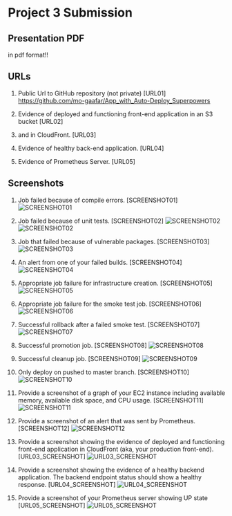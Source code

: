 # Project 3 Submission

## Presentation PDF

in pdf format!!

## URLs

1. Public Url to GitHub repository (not private) [URL01]
<https://github.com/mo-gaafar/App_with_Auto-Deploy_Superpowers>

2. Evidence of deployed and functioning front-end application in an S3 bucket [URL02] 

3. and in CloudFront. [URL03]

4. Evidence of healthy back-end application. [URL04]

5. Evidence of Prometheus Server. [URL05]

## Screenshots

1. Job failed because of compile errors. [SCREENSHOT01]
![SCREENSHOT01](screenshots/SCREENSHOT01.png)

2. Job failed because of unit tests. [SCREENSHOT02]
![SCREENSHOT02](screenshots/SCREENSHOT02A.png)
![SCREENSHOT02](screenshots/SCREENSHOT02B.png)

3. Job that failed because of vulnerable packages. [SCREENSHOT03]
![SCREENSHOT03](screenshots/SCREENSHOT03.png)

4. An alert from one of your failed builds. [SCREENSHOT04]
![SCREENSHOT04](screenshots/SCREENSHOT04.png)

5. Appropriate job failure for infrastructure creation. [SCREENSHOT05]
![SCREENSHOT05](screenshots/SCREENSHOT05.png)

6. Appropriate job failure for the smoke test job. [SCREENSHOT06]
![SCREENSHOT06](screenshots/SCREENSHOT06.png)

7. Successful rollback after a failed smoke test. [SCREENSHOT07]
![SCREENSHOT07](screenshots/SCREENSHOT07.png)

8. Successful promotion job. [SCREENSHOT08]
![SCREENSHOT08](screenshots/SCREENSHOT08.png)

9. Successful cleanup job. [SCREENSHOT09]
![SCREENSHOT09](screenshots/SCREENSHOT09.png)

10. Only deploy on pushed to master branch. [SCREENSHOT10]
![SCREENSHOT10](screenshots/SCREENSHOT10.png)

11. Provide a screenshot of a graph of your EC2 instance including available memory, available disk space, and CPU usage. [SCREENSHOT11]
![SCREENSHOT11](screenshots/SCREENSHOT11.png)

12. Provide a screenshot of an alert that was sent by Prometheus. [SCREENSHOT12]
![SCREENSHOT12](screenshots/SCREENSHOT12.png)

13. Provide a screenshot showing the evidence of deployed and functioning front-end application in CloudFront (aka, your production front-end). [URL03_SCREENSHOT]
![URL03_SCREENSHOT](screenshots/URL03_SCREENSHOT.png)

14. Provide a screenshot showing the evidence of a healthy backend application. The backend endpoint status should show a healthy response. [URL04_SCREENSHOT]
![URL04_SCREENSHOT](screenshots/URL04_SCREENSHOT.png)

15. Provide a screenshot of your Prometheus server showing UP state [URL05_SCREENSHOT]
![URL05_SCREENSHOT](screenshots/URL05_SCREENSHOT.png)
